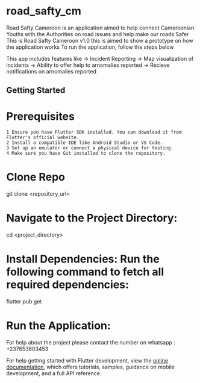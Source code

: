 # road_safty_cm

Road Safty Cameroon is an application aimed to help connect Cameroonian Youths with the Authorities on road issues and help make our roads Safer
This is Road Safty Cameroon v1.0 this is aimed to show a prototype on how the application works
To run the application, follow the steps below 

This app includes features like
-> Incident Reporting 
-> Map visualization of incidents
-> Ability to offer help to arnomalies reported
-> Recieve notifications on arnomalies reported

## Getting Started

# Prerequisites

    1 Ensure you have Flutter SDK installed. You can download it from Flutter's official website.
    2 Install a compatible IDE like Android Studio or VS Code.
    3 Set up an emulator or connect a physical device for testing.
    4 Make sure you have Git installed to clone the repository.

# Clone Repo
git clone <repository_url>
# Navigate to the Project Directory:
cd <project_directory>
# Install Dependencies: Run the following command to fetch all required dependencies:
flutter pub get
# Run the Application:

For help about the project please contact the number on whatsapp : +237653603453


For help getting started with Flutter development, view the
[online documentation](https://docs.flutter.dev/), which offers tutorials,
samples, guidance on mobile development, and a full API reference.
